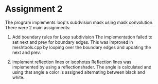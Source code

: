 # Assignment 2

The program implements loop's subdvision mask using mask convolution. There were 2 main assignments:

1. Add boundary rules for Loop subdivision
The implementation failed to set next and prev for boundary edges. This was improved in meshtools.cpp by looping over the boundary edges and updating the next and prev.

2.  Implement reflection lines or isophotes
Reflection lines was implemented by using a reflectionshader. The angle is calculated and using that angle a color is assigned alternating between black and white. 

